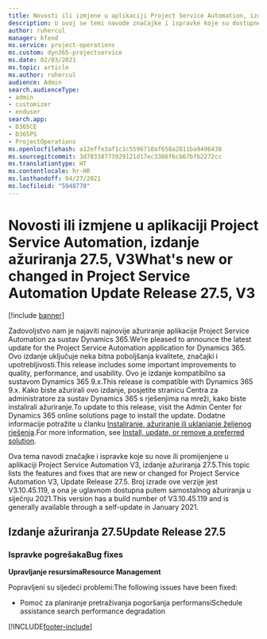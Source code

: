 ```yaml
---
title: Novosti ili izmjene u aplikaciji Project Service Automation, izdanje ažuriranja 27.5, hitni popravak, V3
description: U ovoj se temi navode značajke i ispravke koje su dostupne u izdanju ažuriranja 27.5. hitnog popravka aplikacije Project Service Automation, V3.
author: ruhercul
manager: kfend
ms.service: project-operations
ms.custom: dyn365-projectservice
ms.date: 02/03/2021
ms.topic: article
ms.author: ruhercul
audience: Admin
search.audienceType:
- admin
- customizer
- enduser
search.app:
- D365CE
- D365PS
- ProjectOperations
ms.openlocfilehash: a12effe3af1c1c5596710af658a2811ba9496438
ms.sourcegitcommit: 3d78338773929121d17ec3386f6cb67bfb2272cc
ms.translationtype: HT
ms.contentlocale: hr-HR
ms.lasthandoff: 04/27/2021
ms.locfileid: "5948770"
---
```

# <a name="whats-new-or-changed-in-project-service-automation-update-release-275-v3"></a><span data-ttu-id="1e6f6-103">Novosti ili izmjene u aplikaciji Project Service Automation, izdanje ažuriranja 27.5, V3</span><span class="sxs-lookup"><span data-stu-id="1e6f6-103">What's new or changed in Project Service Automation Update Release 27.5, V3</span></span>

[!include [banner](../includes/psa-now-project-operations.md)]

<span data-ttu-id="1e6f6-104">Zadovoljstvo nam je najaviti najnovije ažuriranje aplikacije Project Service Automation za sustav Dynamics 365.</span><span class="sxs-lookup"><span data-stu-id="1e6f6-104">We’re pleased to announce the latest update for the Project Service Automation application for Dynamics 365.</span></span> <span data-ttu-id="1e6f6-105">Ovo izdanje uključuje neka bitna poboljšanja kvalitete, značajki i upotrebljivosti.</span><span class="sxs-lookup"><span data-stu-id="1e6f6-105">This release includes some important improvements to quality, performance, and usability.</span></span> <span data-ttu-id="1e6f6-106">Ovo je izdanje kompatibilno sa sustavom Dynamics 365 9.x.</span><span class="sxs-lookup"><span data-stu-id="1e6f6-106">This release is compatible with Dynamics 365 9.x.</span></span> <span data-ttu-id="1e6f6-107">Kako biste ažurirali ovo izdanje, posjetite stranicu Centra za administratore za sustav Dynamics 365 s rješenjima na mreži, kako biste instalirali ažuriranje.</span><span class="sxs-lookup"><span data-stu-id="1e6f6-107">To update to this release, visit the Admin Center for Dynamics 365 online solutions page to install the update.</span></span> <span data-ttu-id="1e6f6-108">Dodatne informacije potražite u članku [Instaliranje, ažuriranje ili uklanjanje željenog rješenja](/power-platform/admin/install-remove-preferred-solution).</span><span class="sxs-lookup"><span data-stu-id="1e6f6-108">For more information, see [Install, update, or remove a preferred solution](/power-platform/admin/install-remove-preferred-solution).</span></span>

<span data-ttu-id="1e6f6-109">Ova tema navodi značajke i ispravke koje su nove ili promijenjene u aplikaciji Project Service Automation V3, izdanje ažuriranja 27.5.</span><span class="sxs-lookup"><span data-stu-id="1e6f6-109">This topic lists the features and fixes that are new or changed for Project Service Automation V3, Update Release 27.5.</span></span> <span data-ttu-id="1e6f6-110">Broj izrade ove verzije jest V3.10.45.119, a ona je uglavnom dostupna putem samostalnog ažuriranja u siječnju 2021.</span><span class="sxs-lookup"><span data-stu-id="1e6f6-110">This version has a build number of V3.10.45.119 and is generally available through a self-update in January 2021.</span></span>

## <a name="update-release-275"></a><span data-ttu-id="1e6f6-111">Izdanje ažuriranja 27.5</span><span class="sxs-lookup"><span data-stu-id="1e6f6-111">Update Release 27.5</span></span>

### <a name="bug-fixes"></a><span data-ttu-id="1e6f6-112">Ispravke pogrešaka</span><span class="sxs-lookup"><span data-stu-id="1e6f6-112">Bug fixes</span></span>


<span data-ttu-id="1e6f6-113">**Upravljanje resursima**</span><span class="sxs-lookup"><span data-stu-id="1e6f6-113">**Resource Management**</span></span>

<span data-ttu-id="1e6f6-114">Popravljeni su sljedeći problemi:</span><span class="sxs-lookup"><span data-stu-id="1e6f6-114">The following issues have been fixed:</span></span>

- <span data-ttu-id="1e6f6-115">Pomoć za planiranje pretraživanja pogoršanja performansi</span><span class="sxs-lookup"><span data-stu-id="1e6f6-115">Schedule assistance search performance degradation</span></span>


[!INCLUDE[footer-include](../includes/footer-banner.md)]